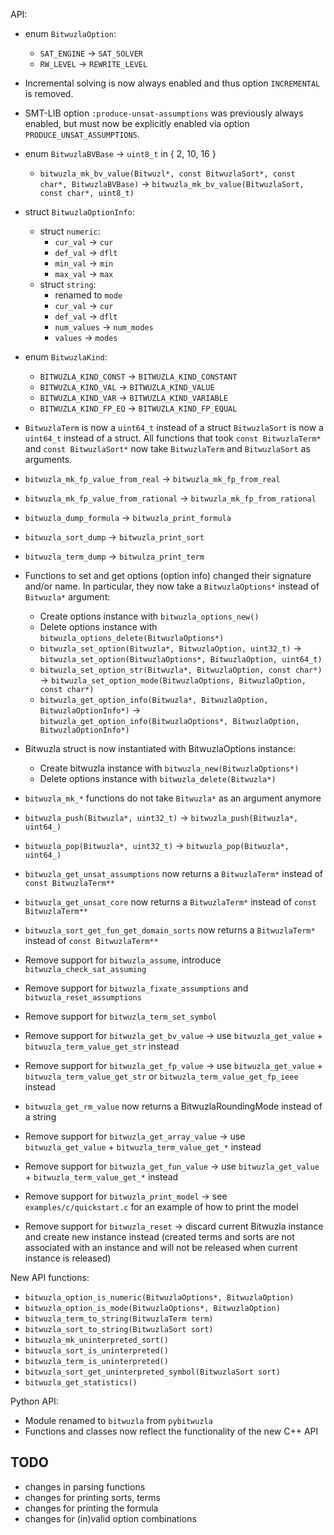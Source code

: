 API:
- enum `BitwuzlaOption`:
  + `SAT_ENGINE` -> `SAT_SOLVER`
  + `RW_LEVEL` -> `REWRITE_LEVEL`

- Incremental solving is now always enabled and thus option `INCREMENTAL`
  is removed.

- SMT-LIB option `:produce-unsat-assumptions` was previously always enabled,
  but must now be explicitly enabled via option `PRODUCE_UNSAT_ASSUMPTIONS`.

- enum `BitwuzlaBVBase` -> `uint8_t` in { 2, 10, 16 }
  + `bitwuzla_mk_bv_value(Bitwuzl*, const BitwuzlaSort*, const char*, BitwuzlaBVBase)` ->
    `bitwuzla_mk_bv_value(BitwuzlaSort, const char*, uint8_t)`

- struct `BitwuzlaOptionInfo`:
  + struct `numeric`:
    * `cur_val` -> `cur`
    * `def_val` -> `dflt`
    * `min_val` -> `min`
    * `max_val` -> `max`
  + struct `string`:
    * renamed to `mode`
    * `cur_val` -> `cur`
    * `def_val` -> `dflt`
    * `num_values` -> `num_modes`
    * `values` -> `modes`

- enum `BitwuzlaKind`:
  + `BITWUZLA_KIND_CONST` -> `BITWUZLA_KIND_CONSTANT`
  + `BITWUZLA_KIND_VAL`   -> `BITWUZLA_KIND_VALUE`
  + `BITWUZLA_KIND_VAR`   -> `BITWUZLA_KIND_VARIABLE`
  + `BITWUZLA_KIND_FP_EQ` -> `BITWUZLA_KIND_FP_EQUAL`

- `BitwuzlaTerm` is now a `uint64_t` instead of a struct `BitwuzlaSort` is now
   a `uint64_t` instead of a struct. All functions that took
   `const BitwuzlaTerm*` and `const BitwuzlaSort*` now take `BitwuzlaTerm` and
   `BitwuzlaSort` as arguments.

- `bitwuzla_mk_fp_value_from_real` -> `bitwuzla_mk_fp_from_real`
- `bitwuzla_mk_fp_value_from_rational` -> `bitwuzla_mk_fp_from_rational`

- `bitwuzla_dump_formula` -> `bitwuzla_print_formula`
- `bitwuzla_sort_dump` -> `bitwuzla_print_sort`
- `bitwuzla_term_dump` -> `bitwulza_print_term`

- Functions to set and get options (option info) changed their signature and/or name.
  In particular, they now take a `BitwuzlaOptions*` instead of `Bitwuzla*` argument:
  + Create options instance with `bitwuzla_options_new()`
  + Delete options instance with `bitwuzla_options_delete(BitwuzlaOptions*)`
  + `bitwuzla_set_option(Bitwuzla*, BitwuzlaOption, uint32_t)` ->
    `bitwuzla_set_option(BitwuzlaOptions*, BitwuzlaOption, uint64_t)`
  + `bitwuzla_set_option_str(Bitwuzla*, BitwuzlaOption, const char*)` ->
    `bitwuzla_set_option_mode(BitwuzlaOptions, BitwuzlaOption, const char*)`
  + `bitwuzla_get_option_info(Bitwuzla*, BitwuzlaOption, BitwuzlaOptionInfo*)` ->
    `bitwuzla_get_option_info(BitwuzlaOptions*, BitwuzlaOption, BitwuzlaOptionInfo*)`

- Bitwuzla struct is now instantiated with BitwuzlaOptions instance:
  + Create bitwuzla instance with `bitwuzla_new(BitwuzlaOptions*)`
  + Delete options instance with `bitwuzla_delete(Bitwuzla*)`

- `bitwuzla_mk_*` functions do not take `Bitwuzla*` as an argument anymore

- `bitwuzla_push(Bitwuzla*, uint32_t)` -> `bitwuzla_push(Bitwuzla*, uint64_)`
- `bitwuzla_pop(Bitwuzla*, uint32_t)` -> `bitwuzla_pop(Bitwuzla*, uint64_)`

- `bitwuzla_get_unsat_assumptions` now returns a `BitwuzlaTerm*` instead of
  `const BitwuzlaTerm**`
- `bitwuzla_get_unsat_core` now returns a `BitwuzlaTerm*` instead of
  `const BitwuzlaTerm**`
- `bitwuzla_sort_get_fun_get_domain_sorts` now returns a `BitwuzlaTerm*` instead of
  `const BitwuzlaTerm**`

- Remove support for `bitwuzla_assume`, introduce `bitwuzla_check_sat_assuming`
- Remove support for `bitwuzla_fixate_assumptions` and `bitwuzla_reset_assumptions`
- Remove support for `bitwuzla_term_set_symbol`

- Remove support for `bitwuzla_get_bv_value`
  -> use `bitwuzla_get_value` + `bitwuzla_term_value_get_str` instead

- Remove support for `bitwuzla_get_fp_value`
  -> use `bitwuzla_get_value` + `bitwuzla_term_value_get_str` or
     `bitwuzla_term_value_get_fp_ieee` instead

- `bitwuzla_get_rm_value` now returns a BitwuzlaRoundingMode instead of a string

- Remove support for `bitwuzla_get_array_value`
  -> use `bitwuzla_get_value` + `bitwuzla_term_value_get_*` instead
- Remove support for `bitwuzla_get_fun_value`
  -> use `bitwuzla_get_value` + `bitwuzla_term_value_get_*` instead

- Remove support for `bitwuzla_print_model`
  -> see `examples/c/quickstart.c` for an example of how to print the model

- Remove support for `bitwuzla_reset`
  -> discard current Bitwuzla instance and create new instance instead
     (created terms and sorts are not associated with an instance and will
      not be released when current instance is released)

New API functions:

- `bitwuzla_option_is_numeric(BitwuzlaOptions*, BitwuzlaOption)`
- `bitwuzla_option_is_mode(BitwuzlaOptions*, BitwuzlaOption)`
- `bitwuzla_term_to_string(BitwuzlaTerm term)`
- `bitwuzla_sort_to_string(BitwuzlaSort sort)`
- `bitwuzla_mk_uninterpreted_sort()`
- `bitwuzla_sort_is_uninterpreted()`
- `bitwuzla_term_is_uninterpreted()`
- `bitwuzla_sort_get_uninterpreted_symbol(BitwuzlaSort sort)`
- `bitwuzla_get_statistics()`

Python API:
- Module renamed to `bitwuzla` from `pybitwuzla`
- Functions and classes now reflect the functionality of the new C++ API

## TODO
- changes in parsing functions
- changes for printing sorts, terms
- changes for printing the formula
- changes for (in)valid option combinations

